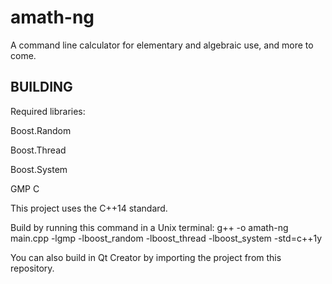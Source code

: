 amath-ng
========

A command line calculator for elementary and algebraic use, and more to come.

BUILDING
--------

Required libraries:

Boost.Random

Boost.Thread

Boost.System

GMP C

This project uses the C++14 standard.

Build by running this command in a Unix terminal: g++ -o amath-ng main.cpp -lgmp -lboost_random -lboost_thread -lboost_system -std=c++1y

You can also build in Qt Creator by importing the project from this repository.
